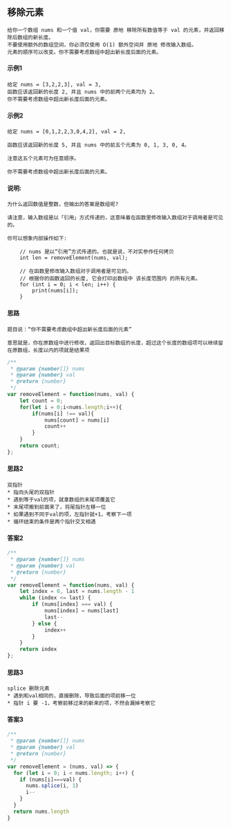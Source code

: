 ## 移除元素
    给你一个数组 nums 和一个值 val，你需要 原地 移除所有数值等于 val 的元素，并返回移除后数组的新长度。
    不要使用额外的数组空间，你必须仅使用 O(1) 额外空间并 原地 修改输入数组。
    元素的顺序可以改变。你不需要考虑数组中超出新长度后面的元素。

#### 示例1
    给定 nums = [3,2,2,3], val = 3,
    函数应该返回新的长度 2, 并且 nums 中的前两个元素均为 2。
    你不需要考虑数组中超出新长度后面的元素。

#### 示例2
    给定 nums = [0,1,2,2,3,0,4,2], val = 2,

    函数应该返回新的长度 5, 并且 nums 中的前五个元素为 0, 1, 3, 0, 4。

    注意这五个元素可为任意顺序。

    你不需要考虑数组中超出新长度后面的元素。

#### 说明:
    

    为什么返回数值是整数，但输出的答案是数组呢?

    请注意，输入数组是以「引用」方式传递的，这意味着在函数里修改输入数组对于调用者是可见的。

    你可以想象内部操作如下:

        // nums 是以“引用”方式传递的。也就是说，不对实参作任何拷贝
        int len = removeElement(nums, val);

        // 在函数里修改输入数组对于调用者是可见的。
        // 根据你的函数返回的长度, 它会打印出数组中 该长度范围内 的所有元素。
        for (int i = 0; i < len; i++) {
            print(nums[i]);
        }
#### 思路
    题目说：“你不需要考虑数组中超出新长度后面的元素”

    意思就是，你在原数组中进行修改，返回出目标数组的长度，超过这个长度的数组项可以继续留在原数组，长度以内的项就是结果项

```  javascript
/**
 * @param {number[]} nums
 * @param {number} val
 * @return {number}
 */
var removeElement = function(nums, val) {
    let count = 0;
    for(let i = 0;i<nums.length;i++){
        if(nums[i] !== val){
            nums[count] = nums[i]
            count++
        }
    }
    return count;
};
```

#### 思路2
    双指针
    * 指向头尾的双指针
    * 遇到等于val的项，就拿数组的末尾项覆盖它
    * 末尾项搬到前面来了，将尾指针左移一位
    * 如果遇到不同于val的项，左指针就+1，考察下一项
    * 循环结束的条件是两个指针交叉相遇
#### 答案2
```  javascript
/**
 * @param {number[]} nums
 * @param {number} val
 * @return {number}
 */
var removeElement = function(nums, val) {
    let index = 0, last = nums.length - 1
    while (index <= last) {
        if (nums[index] === val) {
            nums[index] = nums[last]
            last--
        } else {
            index++
        }
    }
    return index
};
```

#### 思路3
    splice 删除元素
    * 遇到和val相同的，直接删除，导致后面的项前移一位
    * 指针 i 要 -1，考察前移过来的新来的项，不然会漏掉考察它
#### 答案3
```  javascript
/**
 * @param {number[]} nums
 * @param {number} val
 * @return {number}
 */
var removeElement = (nums, val) => {
  for (let i = 0; i < nums.length; i++) {
    if (nums[i]===val) {
      nums.splice(i, 1)
      i--
    }
  }
  return nums.length
}
```
